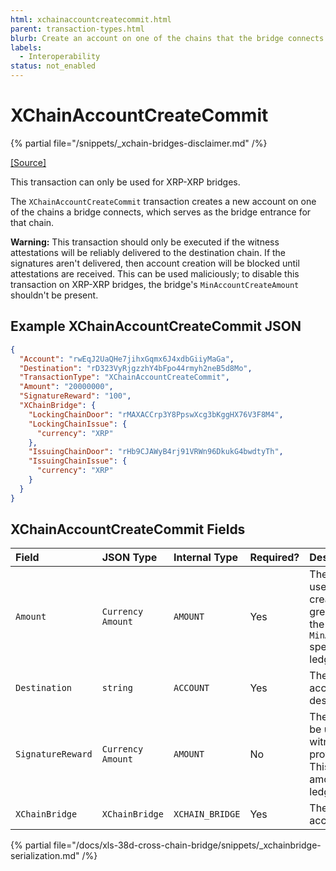 ```yaml
---
html: xchainaccountcreatecommit.html
parent: transaction-types.html
blurb: Create an account on one of the chains that the bridge connects. This account serves as the bridge entrance for that chain.
labels:
  - Interoperability
status: not_enabled
---
```

# XChainAccountCreateCommit

{% partial file="/snippets/_xchain-bridges-disclaimer.md" /%}

[[Source]](https://github.com/seelabs/rippled/blob/xbridge/src/ripple/protocol/impl/TxFormats.cpp#L414-L421 "Source")

This transaction can only be used for XRP-XRP bridges.

The `XChainAccountCreateCommit` transaction creates a new account on one of the chains a bridge connects, which serves as the bridge entrance for that chain.

**Warning:** This transaction should only be executed if the witness attestations will be reliably delivered to the destination chain. If the signatures aren't delivered, then account creation will be blocked until attestations are received. This can be used maliciously; to disable this transaction on XRP-XRP bridges, the bridge's `MinAccountCreateAmount` shouldn't be present.


## Example XChainAccountCreateCommit JSON

```json
{
  "Account": "rwEqJ2UaQHe7jihxGqmx6J4xdbGiiyMaGa",
  "Destination": "rD323VyRjgzzhY4bFpo44rmyh2neB5d8Mo",
  "TransactionType": "XChainAccountCreateCommit",
  "Amount": "20000000",
  "SignatureReward": "100",
  "XChainBridge": {
    "LockingChainDoor": "rMAXACCrp3Y8PpswXcg3bKggHX76V3F8M4",
    "LockingChainIssue": {
      "currency": "XRP"
    },
    "IssuingChainDoor": "rHb9CJAWyB4rj91VRWn96DkukG4bwdtyTh",
    "IssuingChainIssue": {
      "currency": "XRP"
    }
  }
}
```


## XChainAccountCreateCommit Fields

| Field             | JSON Type         | Internal Type | Required? | Description |
|:------------------|:------------------|:------------------|:----------| :-----------|
| `Amount`          | `Currency Amount` | `AMOUNT`          | Yes       | The amount, in XRP, to use for account creation. This must be greater than or equal to the `MinAccountCreateAmount` specified in the `Bridge` ledger object. |
| `Destination`     | `string`          | `ACCOUNT`         | Yes       | The destination account on the destination chain. |
| `SignatureReward` | `Currency Amount` | `AMOUNT`          | No        | The amount, in XRP, to be used to reward the witness servers for providing signatures. This must match the amount on the `Bridge` ledger object. |
| `XChainBridge`    | `XChainBridge`    | `XCHAIN_BRIDGE`   | Yes       | The bridge to create accounts for. |


{% partial file="/docs/xls-38d-cross-chain-bridge/snippets/_xchainbridge-serialization.md" /%}

<!-- ## Error Cases

In addition to errors that can occur for all transactions, {{currentpage.name}} transactions can result in the following [transaction result codes](transaction-results.html):

| Error Code                    | Description                                  |
|:------------------------------|:---------------------------------------------|
| `temDISABLED`                 | The [NonFungibleTokensV1 amendment][] is not enabled. |
-->
